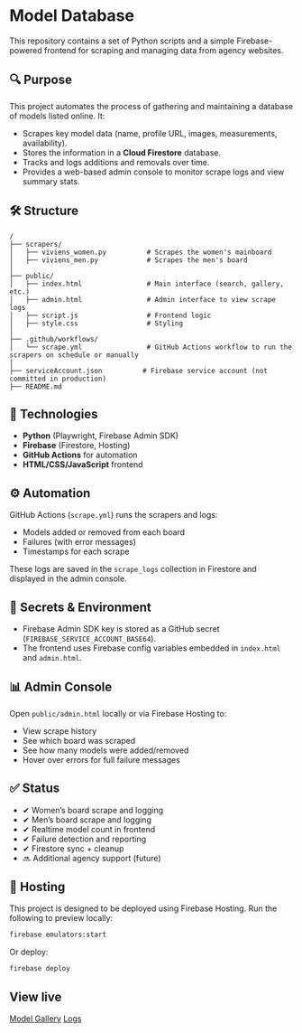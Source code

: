 # Model Database

This repository contains a set of Python scripts and a simple Firebase-powered frontend for scraping and managing data from agency websites.

## 🔍 Purpose

This project automates the process of gathering and maintaining a database of models listed online. It:

- Scrapes key model data (name, profile URL, images, measurements, availability).
- Stores the information in a **Cloud Firestore** database.
- Tracks and logs additions and removals over time.
- Provides a web-based admin console to monitor scrape logs and view summary stats.

## 🛠 Structure

```
/
├── scrapers/
│   ├── viviens_women.py          # Scrapes the women's mainboard
│   ├── viviens_men.py            # Scrapes the men's board
│
├── public/
│   ├── index.html                # Main interface (search, gallery, etc.)
│   ├── admin.html                # Admin interface to view scrape logs
│   ├── script.js                 # Frontend logic
│   ├── style.css                 # Styling
│
├── .github/workflows/
│   └── scrape.yml                # GitHub Actions workflow to run the scrapers on schedule or manually
│
├── serviceAccount.json          # Firebase service account (not committed in production)
├── README.md
```

## 🔗 Technologies

- **Python** (Playwright, Firebase Admin SDK)
- **Firebase** (Firestore, Hosting)
- **GitHub Actions** for automation
- **HTML/CSS/JavaScript** frontend

## ⚙️ Automation

GitHub Actions (`scrape.yml`) runs the scrapers and logs:

- Models added or removed from each board
- Failures (with error messages)
- Timestamps for each scrape

These logs are saved in the `scrape_logs` collection in Firestore and displayed in the admin console.

## 🔐 Secrets & Environment

- Firebase Admin SDK key is stored as a GitHub secret (`FIREBASE_SERVICE_ACCOUNT_BASE64`).
- The frontend uses Firebase config variables embedded in `index.html` and `admin.html`.

## 📊 Admin Console

Open `public/admin.html` locally or via Firebase Hosting to:

- View scrape history
- See which board was scraped
- See how many models were added/removed
- Hover over errors for full failure messages

## ✅ Status

- ✔ Women’s board scrape and logging
- ✔ Men’s board scrape and logging
- ✔ Realtime model count in frontend
- ✔ Failure detection and reporting
- ✔ Firestore sync + cleanup
- 🔜 Additional agency support (future)

## 🚀 Hosting

This project is designed to be deployed using Firebase Hosting. Run the following to preview locally:

```bash
firebase emulators:start
```

Or deploy:

```bash
firebase deploy
```


## View live
[Model Gallery](https://jessemorley.github.io/agency-scraper/)
[Logs](https://jessemorley.github.io/agency-scraper/admin.html)
